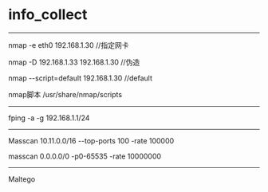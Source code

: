 # info_collect

---
nmap -e eth0 192.168.1.30 //指定网卡

nmap -D 192.168.1.33 192.168.1.30 //伪造

nmap --script=default 192.168.1.30 //default

nmap脚本 /usr/share/nmap/scripts 

---

fping -a -g 192.168.1.1/24

---

Masscan 10.11.0.0/16 --top-ports 100 -rate 100000

masscan 0.0.0.0/0 -p0-65535 -rate 10000000

---
Maltego
